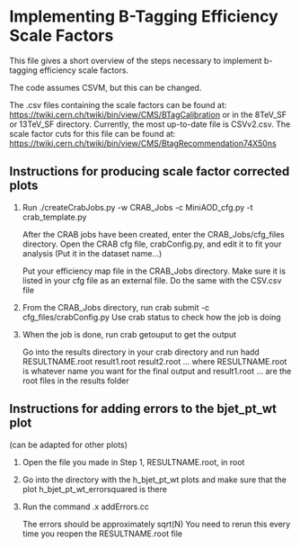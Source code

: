 # Implementing B-Tagging Efficiency Scale Factors

This file gives a short overview of the steps necessary to implement b-tagging efficiency scale factors.

The code assumes CSVM, but this can be changed. 

The .csv files containing the scale factors can be found at: 
https://twiki.cern.ch/twiki/bin/view/CMS/BTagCalibration or in the 8TeV_SF or 13TeV_SF directory. 
Currently, the most up-to-date file is CSVv2.csv. The scale factor cuts for this file can be found at:
https://twiki.cern.ch/twiki/bin/view/CMS/BtagRecommendation74X50ns

## Instructions for producing scale factor corrected plots

1. Run
      ./createCrabJobs.py -w CRAB_Jobs -c MiniAOD_cfg.py -t crab_template.py
      
      After the CRAB jobs have been created, enter the CRAB_Jobs/cfg_files directory.
      Open the CRAB cfg file, crabConfig.py, and edit it to fit your analysis (Put it in the dataset name...)

      Put your efficiency map file in the CRAB_Jobs directory. Make sure it is listed in your cfg file as an external file.
      Do the same with the CSV.csv file
  
2.  From the CRAB_Jobs directory, run
    crab submit -c cfg_files/crabConfig.py
    Use crab status to check how the job is doing
   
3. When the job is done, run
      crab getouput
      to get the output

      Go into the results directory in your crab directory and run
      hadd RESULTNAME.root result1.root result2.root ... where RESULTNAME.root is whatever name you want for the final output and result1.root ... are the root files in the results folder

## Instructions for adding errors to the bjet_pt_wt plot
   (can be adapted for other plots)

1. Open the file you made in Step 1, RESULTNAME.root, in root

2. Go into the directory with the h_bjet_pt_wt plots and make sure that the plot h_bjet_pt_wt_errorsquared is there

3. Run the command
      .x addErrors.cc

      The errors should be approximately sqrt(N)
      You need to rerun this every time you reopen the RESULTNAME.root file

          
